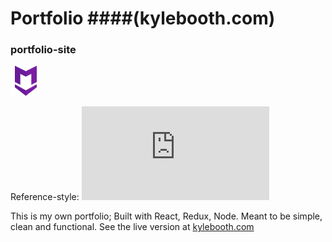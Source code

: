# Portfolio ####(kylebooth.com)
### portfolio-site

![alt text](https://github.com/adam-p/markdown-here/raw/master/src/common/images/icon48.png "Logo Title Text 1")

Reference-style: 
![alt text][logo]

[logo]: https://github.com/adam-p/markdown-here/raw/master/src/common/images/icon48.p

This is my own portfolio; Built with React, Redux, Node.
Meant to be simple, clean and functional.
See the live version at [kylebooth.com](http://.www.kylebooth.com)


